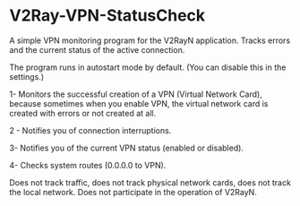 # V2Ray-VPN-StatusCheck
A simple VPN monitoring program for the V2RayN application. Tracks errors and the current status of the active connection.

The program runs in autostart mode by default.
(You can disable this in the settings.)

1- Monitors the successful creation of a VPN (Virtual Network Card), because sometimes when you enable VPN, the virtual network card is created with errors or not created at all.

2 - Notifies you of connection interruptions.

3- Notifies you of the current VPN status (enabled or disabled).

4- Checks system routes (0.0.0.0 to VPN).

Does not track traffic, does not track physical network cards, does not track the local network.
Does not participate in the operation of V2RayN.
